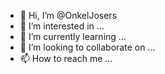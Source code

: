 - 👋 Hi, I’m @OnkelJosers
- 👀 I’m interested in ...
- 🌱 I’m currently learning ...
- 💞️ I’m looking to collaborate on ...
- 📫 How to reach me ...

<!---
OnkelJosers/OnkelJosers is a ✨ special ✨ repository because its `README.md` (this file) appears on your GitHub profile.
You can click the Preview link to take a look at your changes.
--->
